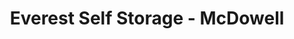 ---
title: "Everest Self Storage - McDowell"
url: /phoenix/everest-self-storage-mcdowell/
shop: storage rental
---